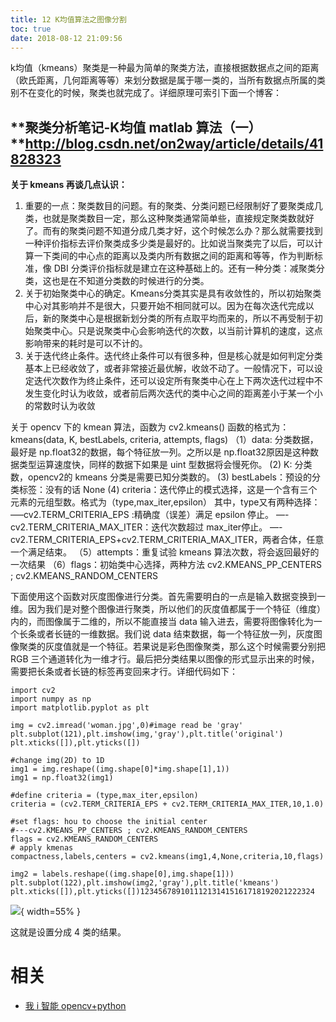 ```yaml
---
title: 12 K均值算法之图像分割
toc: true
date: 2018-08-12 21:09:56
---
```

k均值（kmeans）聚类是一种最为简单的聚类方法，直接根据数据点之间的距离（欧氏距离，几何距离等等）来划分数据是属于哪一类的，当所有数据点所属的类别不在变化的时候，聚类也就完成了。详细原理可索引下面一个博客：

## **聚类分析笔记-K均值 matlab 算法（一）**http://blog.csdn.net/on2way/article/details/41828323

**关于 kmeans 再谈几点认识：**

1. 重要的一点：聚类数目的问题。有的聚类、分类问题已经限制好了要聚类成几类，也就是聚类数目一定，那么这种聚类通常简单些，直接规定聚类数就好了。而有的聚类问题不知道分成几类才好，这个时候怎么办？那么就需要找到一种评价指标去评价聚类成多少类是最好的。比如说当聚类完了以后，可以计算一下类间的中心点的距离以及类内所有数据之间的距离和等等，作为判断标准，像 DBI 分类评价指标就是建立在这种基础上的。还有一种分类：减聚类分类，这也是在不知道分类数的时候进行的分类。
2. 关于初始聚类中心的确定。Kmeans分类其实是具有收敛性的，所以初始聚类中心对其影响并不是很大，只要开始不相同就可以。因为在每次迭代完成以后，新的聚类中心是根据新划分类的所有点取平均而来的，所以不再受制于初始聚类中心。只是说聚类中心会影响迭代的次数，以当前计算机的速度，这点影响带来的耗时是可以不计的。
3. 关于迭代终止条件。迭代终止条件可以有很多种，但是核心就是如何判定分类基本上已经收敛了，或者非常接近最优解，收敛不动了。一般情况下，可以设定迭代次数作为终止条件，还可以设定所有聚类中心在上下两次迭代过程中不发生变化时认为收敛，或者前后两次迭代的类中心之间的距离差小于某一个小的常数时认为收敛

关于 opencv 下的 kmean 算法，函数为 cv2.kmeans()
函数的格式为：kmeans(data, K, bestLabels, criteria, attempts, flags)
（1）data: 分类数据，最好是 np.float32的数据，每个特征放一列。之所以是 np.float32原因是这种数据类型运算速度快，同样的数据下如果是 uint 型数据将会慢死你。
(2) K: 分类数，opencv2的 kmeans 分类是需要已知分类数的。
(3) bestLabels：预设的分类标签：没有的话 None
(4) criteria：迭代停止的模式选择，这是一个含有三个元素的元组型数。格式为（type,max_iter,epsilon）
其中，type又有两种选择：
—–cv2.TERM_CRITERIA_EPS :精确度（误差）满足 epsilon 停止。
—- cv2.TERM_CRITERIA_MAX_ITER：迭代次数超过 max_iter停止。
—-cv2.TERM_CRITERIA_EPS+cv2.TERM_CRITERIA_MAX_ITER，两者合体，任意一个满足结束。
（5）attempts：重复试验 kmeans 算法次数，将会返回最好的一次结果
（6）flags：初始类中心选择，两种方法
cv2.KMEANS_PP_CENTERS ; cv2.KMEANS_RANDOM_CENTERS

下面使用这个函数对灰度图像进行分类。首先需要明白的一点是输入数据变换到一维。因为我们是对整个图像进行聚类，所以他们的灰度值都属于一个特征（维度）内的，而图像属于二维的，所以不能直接当 data 输入进去，需要将图像转化为一个长条或者长链的一维数据。我们说 data 结束数据，每一个特征放一列，灰度图像聚类的灰度值就是一个特征。若果说是彩色图像聚类，那么这个时候需要分别把 RGB 三个通道转化为一维才行。最后把分类结果以图像的形式显示出来的时候，需要把长条或者长链的标签再变回来才行。详细代码如下：

```
import cv2
import numpy as np
import matplotlib.pyplot as plt

img = cv2.imread('woman.jpg',0)#image read be 'gray'
plt.subplot(121),plt.imshow(img,'gray'),plt.title('original')
plt.xticks([]),plt.yticks([])

#change img(2D) to 1D
img1 = img.reshape((img.shape[0]*img.shape[1],1))
img1 = np.float32(img1)

#define criteria = (type,max_iter,epsilon)
criteria = (cv2.TERM_CRITERIA_EPS + cv2.TERM_CRITERIA_MAX_ITER,10,1.0)

#set flags: hou to choose the initial center
#---cv2.KMEANS_PP_CENTERS ; cv2.KMEANS_RANDOM_CENTERS
flags = cv2.KMEANS_RANDOM_CENTERS
# apply kmenas
compactness,labels,centers = cv2.kmeans(img1,4,None,criteria,10,flags)

img2 = labels.reshape((img.shape[0],img.shape[1]))
plt.subplot(122),plt.imshow(img2,'gray'),plt.title('kmeans')
plt.xticks([]),plt.yticks([])123456789101112131415161718192021222324
```

![](http://images.iterate.site/blog/image/180812/37I3Hef5D4.png?imageslim){ width=55% }


这就是设置分成 4 类的结果。




# 相关

- [我 i 智能  opencv+python](https://blog.csdn.net/on2way/article/category/5630773)
